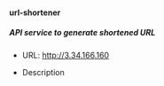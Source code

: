 #### url-shortener

##### API service to generate shortened URL

+ URL: http://3.34.166.160

+ Description
